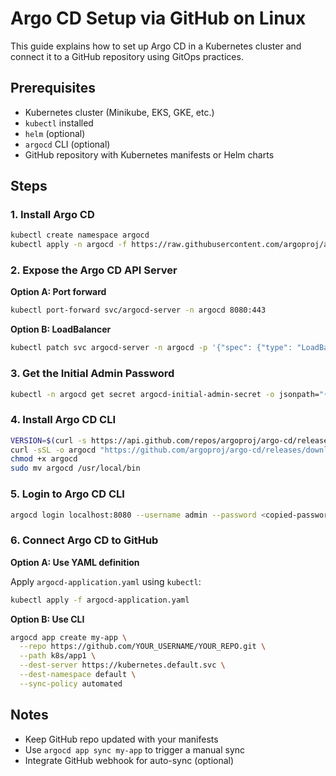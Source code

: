 # Argo CD Setup via GitHub on Linux

This guide explains how to set up Argo CD in a Kubernetes cluster and connect it to a GitHub repository using GitOps practices.

## Prerequisites

- Kubernetes cluster (Minikube, EKS, GKE, etc.)
- `kubectl` installed
- `helm` (optional)
- `argocd` CLI (optional)
- GitHub repository with Kubernetes manifests or Helm charts

## Steps

### 1. Install Argo CD

```bash
kubectl create namespace argocd
kubectl apply -n argocd -f https://raw.githubusercontent.com/argoproj/argo-cd/stable/manifests/install.yaml
```

### 2. Expose the Argo CD API Server

**Option A: Port forward**

```bash
kubectl port-forward svc/argocd-server -n argocd 8080:443
```

**Option B: LoadBalancer**

```bash
kubectl patch svc argocd-server -n argocd -p '{"spec": {"type": "LoadBalancer"}}'
```

### 3. Get the Initial Admin Password

```bash
kubectl -n argocd get secret argocd-initial-admin-secret -o jsonpath="{.data.password}" | base64 -d
```

### 4. Install Argo CD CLI

```bash
VERSION=$(curl -s https://api.github.com/repos/argoproj/argo-cd/releases/latest | grep tag_name | cut -d '"' -f 4)
curl -sSL -o argocd "https://github.com/argoproj/argo-cd/releases/download/${VERSION}/argocd-linux-amd64"
chmod +x argocd
sudo mv argocd /usr/local/bin
```

### 5. Login to Argo CD CLI

```bash
argocd login localhost:8080 --username admin --password <copied-password> --insecure
```

### 6. Connect Argo CD to GitHub

**Option A: Use YAML definition**

Apply `argocd-application.yaml` using `kubectl`:

```bash
kubectl apply -f argocd-application.yaml
```

**Option B: Use CLI**

```bash
argocd app create my-app \
  --repo https://github.com/YOUR_USERNAME/YOUR_REPO.git \
  --path k8s/app1 \
  --dest-server https://kubernetes.default.svc \
  --dest-namespace default \
  --sync-policy automated
```

## Notes

- Keep GitHub repo updated with your manifests
- Use `argocd app sync my-app` to trigger a manual sync
- Integrate GitHub webhook for auto-sync (optional)
